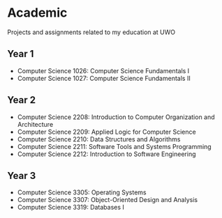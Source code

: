 # Academic
Projects and assignments related to my education at UWO

## Year 1
- Computer Science 1026: Computer Science Fundamentals I
- Computer Science 1027: Computer Science Fundamentals II

## Year 2
- Computer Science 2208: Introduction to Computer Organization and Architecture
- Computer Science 2209: Applied Logic for Computer Science
- Computer Science 2210: Data Structures and Algorithms
- Computer Science 2211: Software Tools and Systems Programming
- Computer Science 2212: Introduction to Software Engineering

## Year 3
- Computer Science 3305: Operating Systems
- Computer Science 3307: Object-Oriented Design and Analysis
- Computer Science 3319: Databases I
